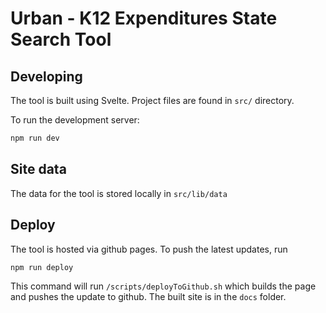 # Urban - K12 Expenditures State Search Tool

## Developing

The tool is built using Svelte. Project files are found in `src/` directory.

To run the development server:

```bash
npm run dev
```

## Site data

The data for the tool is stored locally in `src/lib/data`

## Deploy

The tool is hosted via github pages. To push the latest updates, run

```bash
npm run deploy
```

This command will run `/scripts/deployToGithub.sh` which builds the page and pushes the update to github. The built site is in the `docs` folder.
